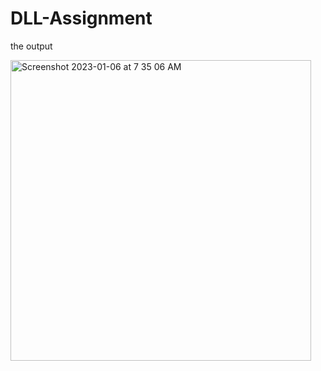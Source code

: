 # DLL-Assignment
the output 

<img width="481" alt="Screenshot 2023-01-06 at 7 35 06 AM" src="https://user-images.githubusercontent.com/46815292/210930845-6f65b025-77dc-4f81-98f2-ccdae5dcd008.png">
